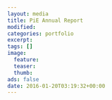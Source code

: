 ```yaml
---
layout: media
title: PiE Annual Report
modified:
categories: portfolio
excerpt:
tags: []
image:
  feature: 
  teaser:
  thumb:
ads: false
date: 2016-01-20T03:19:32+00:00
---
```



